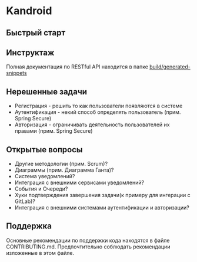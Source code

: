 # Kandroid

## Быстрый старт

## Инструктаж

Полная документация по RESTful API находится в папке [build/generated-snippets](build/generated-snippets/)

## Нерешенные задачи

* Регистрация - решить то как пользователи появляются в системе
* Аутентификация - некий способ определять пользователь (прим. Spring Secure)
* Авторизация - ограничивать деятельность пользователей их правами (прим. Spring Secure)

## Открытые вопросы

* Другие методологии (прим. Scrum)?
* Диаграммы (прим. Диаграмма Ганта)?
* Система уведомлений?
* Интеграция с внешними сервисами уведомлений?
* События и Очереди?
* Хуки подтверждения завершения задачи(к примеру для ингерации с GitLab)?
* Интеграция с внешними системами аутентификации и авторизации?

## Поддержка

Основные рекомендации по поддержки кода находятся в файле CONTRIBUTING.md. Предпочтительно соблюдать рекомендации изложенные в этом файле.